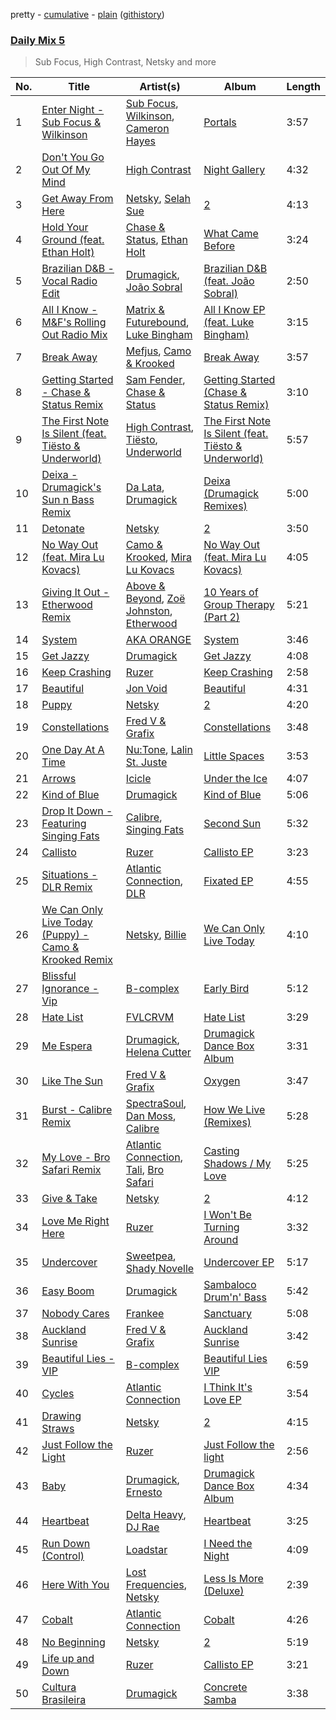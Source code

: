 pretty - [cumulative](/playlists/cumulative/Daily%20Mix%205.md) - [plain](/playlists/plain/37i9dQZF1E36TO0q54WsJv) ([githistory](https://github.githistory.xyz/vitokorn/spotify-playlist-archive/blob/master/playlists/plain/37i9dQZF1E36TO0q54WsJv))

### [Daily Mix 5](https://open.spotify.com/playlist/37i9dQZF1E36TO0q54WsJv)

> Sub Focus, High Contrast, Netsky and more

| No. | Title | Artist(s) | Album | Length |
|---|---|---|---|---|
| 1 | [Enter Night - Sub Focus & Wilkinson](https://open.spotify.com/track/68xHBNPekcpaxuEkSyeLny) | [Sub Focus](https://open.spotify.com/artist/0QaSiI5TLA4N7mcsdxShDO), [Wilkinson](https://open.spotify.com/artist/6m8itYST9ADjBIYevXSb1r), [Cameron Hayes](https://open.spotify.com/artist/1YXcpHpeg9PwsUBJwe9fgX) | [Portals](https://open.spotify.com/album/6SC0Omssa5QQtX22zlZGEG) | 3:57 |
| 2 | [Don't You Go Out Of My Mind](https://open.spotify.com/track/7nyf4bk6fYmV6zksxfbd9m) | [High Contrast](https://open.spotify.com/artist/0bxHci3JIhhKA53n8rH3tT) | [Night Gallery](https://open.spotify.com/album/4hzruXvXyUg5hJwP37CJrF) | 4:32 |
| 3 | [Get Away From Here](https://open.spotify.com/track/48LbWSVAuXKydHD6SZTm58) | [Netsky](https://open.spotify.com/artist/5TgQ66WuWkoQ2xYxaSTnVP), [Selah Sue](https://open.spotify.com/artist/5Oc4knEQaid8K7AFqO5lHu) | [2](https://open.spotify.com/album/3bMpgbYFTuHDM6oY63BLxK) | 4:13 |
| 4 | [Hold Your Ground (feat. Ethan Holt)](https://open.spotify.com/track/1hUTI1FVsGJ10SptsuxXkt) | [Chase & Status](https://open.spotify.com/artist/3jNkaOXasoc7RsxdchvEVq), [Ethan Holt](https://open.spotify.com/artist/6oXVsRBjoHgCew4S8GZDkl) | [What Came Before](https://open.spotify.com/album/66wsQbESMquuw0lNDvgcK1) | 3:24 |
| 5 | [Brazilian D&B - Vocal Radio Edit](https://open.spotify.com/track/2j6UHQjLnmgdavHUTtCPs6) | [Drumagick](https://open.spotify.com/artist/7fOmuQLMcgwpZqDiK0vdHZ), [João Sobral](https://open.spotify.com/artist/4T4gHEiHKj5NLETQ2XmpJk) | [Brazilian D&B (feat. João Sobral)](https://open.spotify.com/album/0QKJ9J6dLvheBKlyEcExEB) | 2:50 |
| 6 | [All I Know - M&F's Rolling Out Radio Mix](https://open.spotify.com/track/00At7PWydsvg7g5xgaYan9) | [Matrix & Futurebound](https://open.spotify.com/artist/41iVQ05he8SrfIWbZQ58N7), [Luke Bingham](https://open.spotify.com/artist/3zDgzBehPybgcS7ZAXe5cE) | [All I Know EP (feat. Luke Bingham)](https://open.spotify.com/album/4ehqHAkQOCj65DQapoZZjl) | 3:15 |
| 7 | [Break Away](https://open.spotify.com/track/2IbAx6XGe6mldSosFyvaH8) | [Mefjus](https://open.spotify.com/artist/54qqaSH6byJIb8eFWxe3Pj), [Camo & Krooked](https://open.spotify.com/artist/2N8IPNZTiNo3nj4mreOlHU) | [Break Away](https://open.spotify.com/album/5PrjBsXoETGf1PcpfByMmI) | 3:57 |
| 8 | [Getting Started - Chase & Status Remix](https://open.spotify.com/track/7BBDanLPLALnu5asuk14r9) | [Sam Fender](https://open.spotify.com/artist/6zlR5ttMfMNmwf2lecU9Cc), [Chase & Status](https://open.spotify.com/artist/3jNkaOXasoc7RsxdchvEVq) | [Getting Started (Chase & Status Remix)](https://open.spotify.com/album/5EoFVpPoxG7JSMtd7JATZ1) | 3:10 |
| 9 | [The First Note Is Silent (feat. Tiësto & Underworld)](https://open.spotify.com/track/2gTLWYpyFrytX8pKh2n9yj) | [High Contrast](https://open.spotify.com/artist/0bxHci3JIhhKA53n8rH3tT), [Tiësto](https://open.spotify.com/artist/2o5jDhtHVPhrJdv3cEQ99Z), [Underworld](https://open.spotify.com/artist/1PXHzxRDiLnjqNrRn2Xbsa) | [The First Note Is Silent (feat. Tiësto & Underworld)](https://open.spotify.com/album/6iWVcNM35jukhHl9aPJKHT) | 5:57 |
| 10 | [Deixa - Drumagick's Sun n Bass Remix](https://open.spotify.com/track/0eTi2Un15DyoEjRfjrkvfg) | [Da Lata](https://open.spotify.com/artist/4qjTbJHr1i0O0ViKgFgZqN), [Drumagick](https://open.spotify.com/artist/7fOmuQLMcgwpZqDiK0vdHZ) | [Deixa (Drumagick Remixes)](https://open.spotify.com/album/6NakMG0VOoqilm2GfvvpHV) | 5:00 |
| 11 | [Detonate](https://open.spotify.com/track/2a9C7GxKQbJwBoKkuPVjdt) | [Netsky](https://open.spotify.com/artist/5TgQ66WuWkoQ2xYxaSTnVP) | [2](https://open.spotify.com/album/3bMpgbYFTuHDM6oY63BLxK) | 3:50 |
| 12 | [No Way Out (feat. Mira Lu Kovacs)](https://open.spotify.com/track/7cuOefq9vNVT3tDS2hRXPd) | [Camo & Krooked](https://open.spotify.com/artist/2N8IPNZTiNo3nj4mreOlHU), [Mira Lu Kovacs](https://open.spotify.com/artist/0T8xnqWlhMlkQX7fFUFQDr) | [No Way Out (feat. Mira Lu Kovacs)](https://open.spotify.com/album/4xnUOInEhFZEscuG8bL1zp) | 4:05 |
| 13 | [Giving It Out - Etherwood Remix](https://open.spotify.com/track/35je53nGcUJwuA0sF5lr9u) | [Above & Beyond](https://open.spotify.com/artist/10gzBoINW3cLJfZUka8Zoe), [Zoë Johnston](https://open.spotify.com/artist/3dWyWwLvZWsWtXZHhmAiFL), [Etherwood](https://open.spotify.com/artist/3GEUIa3Z0Qlivy3EcJm5RX) | [10 Years of Group Therapy (Part 2)](https://open.spotify.com/album/7LZVpm9a5xLNVljuz1EvFd) | 5:21 |
| 14 | [System](https://open.spotify.com/track/0iHPXA909hMEDzv5haesuj) | [AKA ORANGE](https://open.spotify.com/artist/0Hz1vYMsVy0WzWhng1HxlT) | [System](https://open.spotify.com/album/6hPqY0dIYg5xkueZ4QoOFP) | 3:46 |
| 15 | [Get Jazzy](https://open.spotify.com/track/56cbBzaSgqZLrxOGEGnRz5) | [Drumagick](https://open.spotify.com/artist/7fOmuQLMcgwpZqDiK0vdHZ) | [Get Jazzy](https://open.spotify.com/album/6xwUH3CxPdgHmjEnrAfYXP) | 4:08 |
| 16 | [Keep Crashing](https://open.spotify.com/track/3w752Se1mkiTtMqAeoli1y) | [Ruzer](https://open.spotify.com/artist/09mAGI8RIblTO46vN2FQaq) | [Keep Crashing](https://open.spotify.com/album/4tjTuXsc7Icjn6hg9JZyOg) | 2:58 |
| 17 | [Beautiful](https://open.spotify.com/track/5jTanOaDoi0f30VQmwXanb) | [Jon Void](https://open.spotify.com/artist/1kuxUeEwGS2oBGcvP3ofbp) | [Beautiful](https://open.spotify.com/album/36sMC2LS6nXsrFmmyw1i8T) | 4:31 |
| 18 | [Puppy](https://open.spotify.com/track/3NbKmRmtbamVzAy8Vvjjhq) | [Netsky](https://open.spotify.com/artist/5TgQ66WuWkoQ2xYxaSTnVP) | [2](https://open.spotify.com/album/3bMpgbYFTuHDM6oY63BLxK) | 4:20 |
| 19 | [Constellations](https://open.spotify.com/track/1NfcfQTPqPgYVkSdHXaOtt) | [Fred V & Grafix](https://open.spotify.com/artist/1wzBqAvtFexgKHjt7i3ena) | [Constellations](https://open.spotify.com/album/3kAgGBQxv9sMFgrbeYqWKj) | 3:48 |
| 20 | [One Day At A Time](https://open.spotify.com/track/5UanRSNw6tqDNqczV7SDqT) | [Nu:Tone](https://open.spotify.com/artist/7pDBRy9uWy1zq5b0uXIABQ), [Lalin St. Juste](https://open.spotify.com/artist/0Ly3lk1h5aYHS2N41YzjXe) | [Little Spaces](https://open.spotify.com/album/5Jd375gdtvoIJmrzc2aYJb) | 3:53 |
| 21 | [Arrows](https://open.spotify.com/track/1CD8xFfBGYkuhszBQ75txx) | [Icicle](https://open.spotify.com/artist/7zoCV6yevWc39GUz2v1jqg) | [Under the Ice](https://open.spotify.com/album/76NPyJ0yfcmRBZwsXo6zVE) | 4:07 |
| 22 | [Kind of Blue](https://open.spotify.com/track/6CAt2fJhm2rnvQavXqQFOH) | [Drumagick](https://open.spotify.com/artist/7fOmuQLMcgwpZqDiK0vdHZ) | [Kind of Blue](https://open.spotify.com/album/2OpjvLBMFznuBS5REcMtAb) | 5:06 |
| 23 | [Drop It Down - Featuring Singing Fats](https://open.spotify.com/track/7tEha0Ac6hT6GWbJKMVohS) | [Calibre](https://open.spotify.com/artist/0sklgkoO5JeS7YNhHS5EmH), [Singing Fats](https://open.spotify.com/artist/0pSgFWZUEMw0awAnJUksZg) | [Second Sun](https://open.spotify.com/album/2SvNMWkY78S6juxi0I4jUL) | 5:32 |
| 24 | [Callisto](https://open.spotify.com/track/0JQ0hzL54QxmzRkxjQ7Thl) | [Ruzer](https://open.spotify.com/artist/09mAGI8RIblTO46vN2FQaq) | [Callisto EP](https://open.spotify.com/album/12YvMSZzN1dSrpPv7vOcxN) | 3:23 |
| 25 | [Situations - DLR Remix](https://open.spotify.com/track/5SBkKAV2FVm9W89pfQA2UI) | [Atlantic Connection](https://open.spotify.com/artist/323BD4mjoLA1ajX6zjIe2q), [DLR](https://open.spotify.com/artist/6kgD8l1FG4hgYgW9kk0dvs) | [Fixated EP](https://open.spotify.com/album/1io3E7LhdyExWXLd7C36Sg) | 4:55 |
| 26 | [We Can Only Live Today (Puppy) - Camo & Krooked Remix](https://open.spotify.com/track/1u5vG6U9DDsNCyzwNO9uGi) | [Netsky](https://open.spotify.com/artist/5TgQ66WuWkoQ2xYxaSTnVP), [Billie](https://open.spotify.com/artist/7K1v3zQdCvnxHvelcbTcZ0) | [We Can Only Live Today](https://open.spotify.com/album/2Wt6h3yQKSGz3FU0UicYWB) | 4:10 |
| 27 | [Blissful Ignorance - Vip](https://open.spotify.com/track/35eNgRM4fzdgsQ8syGJTYK) | [B-complex](https://open.spotify.com/artist/46oL0QioEQMSSvkxxifCok) | [Early Bird](https://open.spotify.com/album/42aoto1sBvka4dm2Uxd5av) | 5:12 |
| 28 | [Hate List](https://open.spotify.com/track/4tyoQWXtr1GYLL72rHTseK) | [FVLCRVM](https://open.spotify.com/artist/7AjItKsRnEYRSiBt2OxK1y) | [Hate List](https://open.spotify.com/album/2qZPk26wcy16yHkK5XqVHB) | 3:29 |
| 29 | [Me Espera](https://open.spotify.com/track/4BfRPCfT6S3jPSKLwg3OjM) | [Drumagick](https://open.spotify.com/artist/7fOmuQLMcgwpZqDiK0vdHZ), [Helena Cutter](https://open.spotify.com/artist/1kaEpqWofZqv8EB3LXlS95) | [Drumagick Dance Box Album](https://open.spotify.com/album/1YtKuZqFLAsIIAdY252ZJf) | 3:31 |
| 30 | [Like The Sun](https://open.spotify.com/track/6bsmYFwAy2Y8e5fkzOLPLR) | [Fred V & Grafix](https://open.spotify.com/artist/1wzBqAvtFexgKHjt7i3ena) | [Oxygen](https://open.spotify.com/album/2OduN4aoUP3wYoZRSEsrUf) | 3:47 |
| 31 | [Burst - Calibre Remix](https://open.spotify.com/track/3hwkJxMCZSDF8VoXporuDE) | [SpectraSoul](https://open.spotify.com/artist/5OvI3XKz7Y1TJAxPbn848T), [Dan Moss](https://open.spotify.com/artist/4a4uaGkhyFXiHJOIxezgJ6), [Calibre](https://open.spotify.com/artist/0sklgkoO5JeS7YNhHS5EmH) | [How We Live (Remixes)](https://open.spotify.com/album/6xeghVyZc27inswdg73dMQ) | 5:28 |
| 32 | [My Love - Bro Safari Remix](https://open.spotify.com/track/1PafF4E55wu5bshSUBDCSK) | [Atlantic Connection](https://open.spotify.com/artist/323BD4mjoLA1ajX6zjIe2q), [Tali](https://open.spotify.com/artist/2IzewUY71zuiCmfPZWahxv), [Bro Safari](https://open.spotify.com/artist/6d9SnuHI2bRer7c76d8sLq) | [Casting Shadows / My Love](https://open.spotify.com/album/0OhbFMqgl0Xo0J0JBPBqEt) | 5:25 |
| 33 | [Give & Take](https://open.spotify.com/track/3cUCZXXa2NLl8U15MvzoDi) | [Netsky](https://open.spotify.com/artist/5TgQ66WuWkoQ2xYxaSTnVP) | [2](https://open.spotify.com/album/3bMpgbYFTuHDM6oY63BLxK) | 4:12 |
| 34 | [Love Me Right Here](https://open.spotify.com/track/6BmAsjAGjuLyDeiLRvakNc) | [Ruzer](https://open.spotify.com/artist/09mAGI8RIblTO46vN2FQaq) | [I Won't Be Turning Around](https://open.spotify.com/album/5V0O8zYF3k6b1wXQ0KlAp9) | 3:32 |
| 35 | [Undercover](https://open.spotify.com/track/1z2VeIUuhFCosihq6zL6YD) | [Sweetpea](https://open.spotify.com/artist/62wR4mvjXztHU3tQ3Lhxgh), [Shady Novelle](https://open.spotify.com/artist/6uK0QOsx1haVqi5FoCBLG6) | [Undercover EP](https://open.spotify.com/album/649Qth5o32ikvTHO7FHcfN) | 5:17 |
| 36 | [Easy Boom](https://open.spotify.com/track/458cuMjECL8LmJqOxfKLE1) | [Drumagick](https://open.spotify.com/artist/7fOmuQLMcgwpZqDiK0vdHZ) | [Sambaloco Drum'n' Bass](https://open.spotify.com/album/0ApnLxfwmbhwSIBnheNyau) | 5:42 |
| 37 | [Nobody Cares](https://open.spotify.com/track/2hYLx3eqVCUxMvpvocSpIA) | [Frankee](https://open.spotify.com/artist/6ByJNOVJEHXUhJIkpQNBh4) | [Sanctuary](https://open.spotify.com/album/0k1zKd3OxXqrvXx5oRq95K) | 5:08 |
| 38 | [Auckland Sunrise](https://open.spotify.com/track/1n8LLZscaI7E1qG6EXYMNy) | [Fred V & Grafix](https://open.spotify.com/artist/1wzBqAvtFexgKHjt7i3ena) | [Auckland Sunrise](https://open.spotify.com/album/05KP7vRiZvXvwZnefQaF1o) | 3:42 |
| 39 | [Beautiful Lies - VIP](https://open.spotify.com/track/1bPoSOL2emkTpRHI2DdxVs) | [B-complex](https://open.spotify.com/artist/46oL0QioEQMSSvkxxifCok) | [Beautiful Lies VIP](https://open.spotify.com/album/0gCmezM0cDzX1moLAqPQfY) | 6:59 |
| 40 | [Cycles](https://open.spotify.com/track/3o2SGhVlaDtsE5C3IPvOvf) | [Atlantic Connection](https://open.spotify.com/artist/323BD4mjoLA1ajX6zjIe2q) | [I Think It's Love EP](https://open.spotify.com/album/1hjPp5MgPXWHdIOTLrpycY) | 3:54 |
| 41 | [Drawing Straws](https://open.spotify.com/track/5xHV6zfQoihD3HJsJXM4tL) | [Netsky](https://open.spotify.com/artist/5TgQ66WuWkoQ2xYxaSTnVP) | [2](https://open.spotify.com/album/3bMpgbYFTuHDM6oY63BLxK) | 4:15 |
| 42 | [Just Follow the Light](https://open.spotify.com/track/2tpMm3oa0xlaO7H60ed9uy) | [Ruzer](https://open.spotify.com/artist/09mAGI8RIblTO46vN2FQaq) | [Just Follow the light](https://open.spotify.com/album/3injWBbmr5BpvffiYY5pH4) | 2:56 |
| 43 | [Baby](https://open.spotify.com/track/19ar4pVcQ47qspzoJGL00k) | [Drumagick](https://open.spotify.com/artist/7fOmuQLMcgwpZqDiK0vdHZ), [Ernesto](https://open.spotify.com/artist/1whoHyyDCn7LqwFWdJjyqg) | [Drumagick Dance Box Album](https://open.spotify.com/album/1YtKuZqFLAsIIAdY252ZJf) | 4:34 |
| 44 | [Heartbeat](https://open.spotify.com/track/2ZZapUq6lSvYSWX4tuKiiD) | [Delta Heavy](https://open.spotify.com/artist/7GvVTb8yFV0ZrdI30Qce6T), [DJ Rae](https://open.spotify.com/artist/746LyYgFU6Gni4CMVPlFNa) | [Heartbeat](https://open.spotify.com/album/38GSavHrcx5ELazHVZLCSL) | 3:25 |
| 45 | [Run Down (Control)](https://open.spotify.com/track/0YcYDVBokcwwai8U0qa1jE) | [Loadstar](https://open.spotify.com/artist/0umDTRGYujQH31KZq9FdrU) | [I Need the Night](https://open.spotify.com/album/1ri0QVrpN9je1UxUYBKSgl) | 4:09 |
| 46 | [Here With You](https://open.spotify.com/track/6f9zmUCIiLpgBgH4nEXUVq) | [Lost Frequencies](https://open.spotify.com/artist/7f5Zgnp2spUuuzKplmRkt7), [Netsky](https://open.spotify.com/artist/5TgQ66WuWkoQ2xYxaSTnVP) | [Less Is More (Deluxe)](https://open.spotify.com/album/4esWx1yixc5UiKgxrbOdfc) | 2:39 |
| 47 | [Cobalt](https://open.spotify.com/track/6H8Br3xB4wuHF0wqeiIjX3) | [Atlantic Connection](https://open.spotify.com/artist/323BD4mjoLA1ajX6zjIe2q) | [Cobalt](https://open.spotify.com/album/00x5S2Qkb0RMz8oqWO8Sjq) | 4:26 |
| 48 | [No Beginning](https://open.spotify.com/track/5GxYRYUD6BksQdg3ry4Id9) | [Netsky](https://open.spotify.com/artist/5TgQ66WuWkoQ2xYxaSTnVP) | [2](https://open.spotify.com/album/3bMpgbYFTuHDM6oY63BLxK) | 5:19 |
| 49 | [Life up and Down](https://open.spotify.com/track/4gK5e0fD1rRTDUcVQWyWGQ) | [Ruzer](https://open.spotify.com/artist/09mAGI8RIblTO46vN2FQaq) | [Callisto EP](https://open.spotify.com/album/12YvMSZzN1dSrpPv7vOcxN) | 3:21 |
| 50 | [Cultura Brasileira](https://open.spotify.com/track/3l9Bg8TxrMFF8sAhaOMmPd) | [Drumagick](https://open.spotify.com/artist/7fOmuQLMcgwpZqDiK0vdHZ) | [Concrete Samba](https://open.spotify.com/album/2R5Z1DF6qbR8EUsIDsaVEa) | 3:38 |